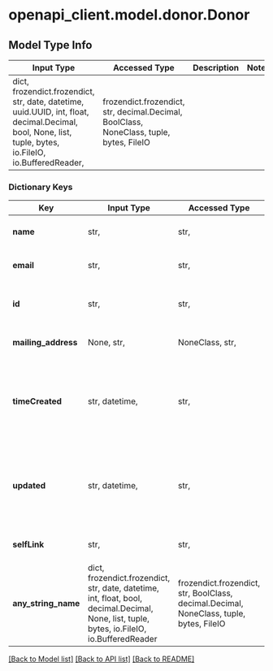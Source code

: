 # openapi_client.model.donor.Donor

## Model Type Info
Input Type | Accessed Type | Description | Notes
------------ | ------------- | ------------- | -------------
dict, frozendict.frozendict, str, date, datetime, uuid.UUID, int, float, decimal.Decimal, bool, None, list, tuple, bytes, io.FileIO, io.BufferedReader,  | frozendict.frozendict, str, decimal.Decimal, BoolClass, NoneClass, tuple, bytes, FileIO |  | 

### Dictionary Keys
Key | Input Type | Accessed Type | Description | Notes
------------ | ------------- | ------------- | ------------- | -------------
**name** | str,  | str,  | the display name of this donor | 
**email** | str,  | str,  | the donor&#x27;s email address | 
**id** | str,  | str,  | unique, system-assigned identifier | [optional] 
**mailing_address** | None, str,  | NoneClass, str,  | the donor&#x27;s physical address | [optional] 
**timeCreated** | str, datetime,  | str,  | system-assigned creation timestamp | [optional] value must conform to RFC-3339 date-time
**updated** | str, datetime,  | str,  | system-assigned update timestamp | [optional] value must conform to RFC-3339 date-time
**selfLink** | str,  | str,  | full URI of the resource | [optional] 
**any_string_name** | dict, frozendict.frozendict, str, date, datetime, int, float, bool, decimal.Decimal, None, list, tuple, bytes, io.FileIO, io.BufferedReader | frozendict.frozendict, str, BoolClass, decimal.Decimal, NoneClass, tuple, bytes, FileIO | any string name can be used but the value must be the correct type | [optional]

[[Back to Model list]](../../README.md#documentation-for-models) [[Back to API list]](../../README.md#documentation-for-api-endpoints) [[Back to README]](../../README.md)

